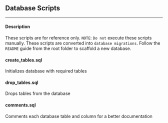 ## Database Scripts 
___

#### Description

These scripts are for reference only. `NOTE`: `Do not` execute these scripts manually. These scripts are converted into `database migrations`. Follow the `README` guide from the root folder to scaffold a new database.

#### create_tables.sql 

Initializes database with required tables 

#### drop_tables.sql

Drops tables from the database 

#### comments.sql 

Comments each database table and column for a better documentation